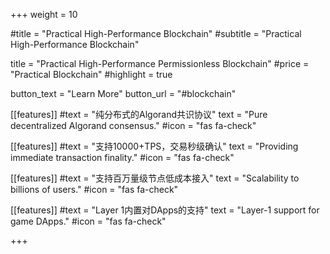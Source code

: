 +++
weight = 10

#title = "Practical High-Performance Blockchain"
#subtitle = "Practical High-Performance Blockchain"

title = "Practical High-Performance Permissionless Blockchain"
#price = "Practical Blockchain"
#highlight = true

button_text = "Learn More"
button_url = "#blockchain"

[[features]]
  #text = "纯分布式的Algorand共识协议"
  text = "Pure decentralized Algorand consensus."
  #icon = "fas fa-check"

[[features]]
  #text = "支持10000+TPS，交易秒级确认"
  text = "Providing immediate transaction finality."
  #icon = "fas fa-check"
  
[[features]]
  #text = "支持百万量级节点低成本接入"
  text = "Scalability to billions of users."
  #icon = "fas fa-check"
  
[[features]]
  #text = "Layer 1内置对DApps的支持"
  text = "Layer-1 support for game DApps."
  #icon = "fas fa-check"

+++
